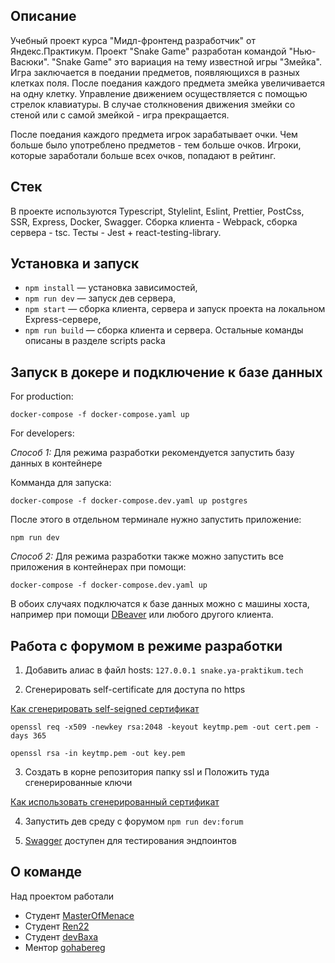 ## Описание

Учебный проект курса "Мидл-фронтенд разработчик" от Яндекс.Практикум.
Проект "Snake Game" разработан командой "Нью-Васюки".
"Snake Game" это вариация на тему известной игры "Змейка".
Игра заключается в поедании предметов, появляющихся в разных клетках поля.
После поедания каждого предмета змейка увеличивается на одну клетку.
Управление движением осуществляется с помощью стрелок клавиатуры.
В случае столкновения движения змейки со стеной или с самой змейкой - игра прекращается.

После поедания каждого предмета игрок зарабатывает очки.
Чем больше было употреблено предметов - тем больше очков.
Игроки, которые заработали больше всех очков, попадают в рейтинг.

## Стек

В проекте используются Typescript, Stylelint, Eslint, Prettier, PostCss, SSR, Express, Docker, Swagger. Сборка клиента - Webpack, сборка сервера - tsc.
Тесты - Jest + react-testing-library.

## Установка и запуск

- `npm install` — установка зависимостей,
- `npm run dev` — запуск дев сервера,
- `npm start` — сборка клиента, сервера и запуск проекта на локальном Express-сервере,
- `npm run build` — сборка клиента и сервера.
  Остальные команды описаны в разделе scripts packa

## Запуск в докере и подключение к базе данных
For production:

`docker-compose -f docker-compose.yaml up`

For developers:

*Способ 1:*
Для режима разработки рекомендуется запустить базу данных в контейнере 

Комманда для запуска:

`docker-compose -f docker-compose.dev.yaml up postgres`

После этого в отдельном терминале нужно запустить приложение:

`npm run dev`

*Способ 2:*
Для режима разработки также можно запустить все приложения в контейнерах при помощи:

`docker-compose -f docker-compose.dev.yaml up`

В обоих случаях подключатся к базе данных можно с машины хоста, например при помощи [DBeaver](https://dbeaver.io) или любого другого клиента.

## Работа с форумом в режиме разработки

1. Добавить алиас в файл hosts: 
`127.0.0.1 snake.ya-praktikum.tech`

2. Сгенерировать self-certificate для доступа по https 

[Как сгенерировать self-seigned сертификат](https://stackoverflow.com/questions/21397809/create-a-trusted-self-signed-ssl-cert-for-localhost-for-use-with-express-node)

`openssl req -x509 -newkey rsa:2048 -keyout keytmp.pem -out cert.pem -days 365`

`openssl rsa -in keytmp.pem -out key.pem`

3. Создать в корне репозитория папку ssl и Положить туда сгенерированные ключи

[Как использовать сгенерированный сертификат](https://blog.postman.com/using-self-signed-certificates-with-postman/)

4. Запустить дев среду с форумом
`npm run dev:forum`

5. [Swagger](https://snake.ya-praktikum.tech:5000/api-docs) доступен для тестирования эндпоинтов

## О команде

Над проектом работали

- Студент [MasterOfMenace](https://github.com/MasterOfMenace)
- Студент [Ren22](https://github.com/Ren22)
- Студент [devBaxa](https://github.com/devBaxa)
- Ментор [gohabereg](https://github.com/gohabereg)
